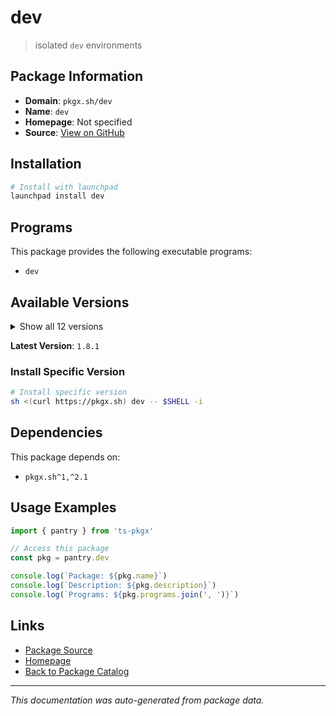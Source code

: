 # dev

> isolated `dev` environments

## Package Information

- **Domain**: `pkgx.sh/dev`
- **Name**: `dev`
- **Homepage**: Not specified
- **Source**: [View on GitHub](https://github.com/pkgxdev/pantry/tree/main/projects/pkgx.sh/dev/package.yml)

## Installation

```bash
# Install with launchpad
launchpad install dev
```

## Programs

This package provides the following executable programs:

- `dev`

## Available Versions

<details>
<summary>Show all 12 versions</summary>

- `1.8.1`, `1.8.0`, `1.7.0`, `1.6.0`, `1.5.0`
- `1.4.0`, `1.3.0`, `1.2.0`, `1.1.0`, `1.0.2`
- `1.0.1`, `1.0.0`

</details>

**Latest Version**: `1.8.1`

### Install Specific Version

```bash
# Install specific version
sh <(curl https://pkgx.sh) dev -- $SHELL -i
```

## Dependencies

This package depends on:

- `pkgx.sh^1,^2.1`

## Usage Examples

```typescript
import { pantry } from 'ts-pkgx'

// Access this package
const pkg = pantry.dev

console.log(`Package: ${pkg.name}`)
console.log(`Description: ${pkg.description}`)
console.log(`Programs: ${pkg.programs.join(', ')}`)
```

## Links

- [Package Source](https://github.com/pkgxdev/pantry/tree/main/projects/pkgx.sh/dev/package.yml)
- [Homepage](#)
- [Back to Package Catalog](../package-catalog.md)

---

*This documentation was auto-generated from package data.*
